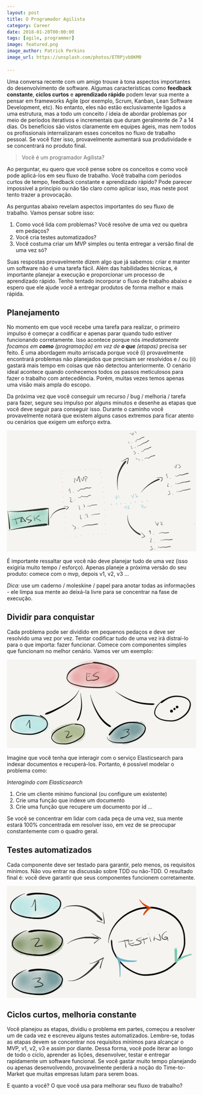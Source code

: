 ```yaml
---
layout: post
title: O Programador Agilista
category: Career
date: 2018-01-20T00:00:00
tags: [agile, programmer]
image: featured.png
image_author: Patrick Perkins
image_url: https://unsplash.com/photos/ETRPjvb0KM0

---
```


Uma conversa recente com um amigo trouxe à tona aspectos importantes do desenvolvimento de software. Algumas características como **feedback constante**, **ciclos curtos** e **aprendizado rápido** podem levar sua mente a pensar em frameworks Agile (por exemplo, Scrum, Kanban, Lean Software Development, etc). No entanto, eles não estão exclusivamente ligados a uma estrutura, mas a todo um conceito / ideia de abordar problemas por meio de períodos iterativos e incrementais que duram geralmente de 7 a 14 dias. Os benefícios são vistos claramente em equipes ágeis, mas nem todos os profissionais internalizaram esses conceitos no fluxo de trabalho pessoal. Se você fizer isso, provavelmente aumentará sua produtividade e se concentrará no produto final.

> Você é um programador Agilista?

Ao perguntar, eu quero que você pense sobre os conceitos e como você pode aplicá-los em seu fluxo de trabalho. Você trabalha com períodos curtos de tempo, feedback constante e aprendizado rápido? Pode parecer impossível a princípio ou não tão claro como aplicar isso, mas neste post tento trazer a provocação.

As perguntas abaixo revelam aspectos importantes do seu fluxo de trabalho. Vamos pensar sobre isso:

1. Como você lida com problemas? Você resolve de uma vez ou quebra em pedaços?
2. Você cria testes automatizados?
3. Você costuma criar um MVP simples ou tenta entregar a versão final de uma vez só?

Suas respostas provavelmente dizem algo que já sabemos: criar e manter um software não é uma tarefa fácil. Além das habilidades técnicas, é importante planejar a execução e proporcionar um processo de aprendizado rápido. Tenho tentado incorporar o fluxo de trabalho abaixo e espero que ele ajude você a entregar produtos de forma melhor e mais rápida.

## Planejamento

No momento em que você recebe uma tarefa para realizar, o primeiro impulso é começar a codificar e apenas parar quando tudo estiver funcionando corretamente. Isso acontece porque nós _imediatamente focamos em **como** (programação) em vez de **o que** (etapas)_ precisa ser feito. É uma abordagem muito arriscada porque você (i) provavelmente encontrará problemas não planejados que precisam ser resolvidos e / ou (ii) gastará mais tempo em coisas que não detectou anteriormente. O cenário ideal acontece quando conhecemos todos os passos meticulosos para fazer o trabalho com antecedência. Porém, muitas vezes temos apenas uma visão mais ampla do escopo.

Da próxima vez que você conseguir um recurso / bug / melhoria / tarefa para fazer, segure seu impulso por alguns minutos e desenhe as etapas que você deve seguir para conseguir isso. Durante o caminho você provavelmente notará que existem alguns casos extremos para ficar atento ou cenários que exigem um esforço extra.

![Planeje as etapas](./step1.png "Planeje as etapas")

É importante ressaltar que você não deve planejar tudo de uma vez (isso exigiria muito tempo / esforço). Apenas planeje a próxima versão do seu produto: comece com o mvp, depois v1, v2, v3 ...

_Dica:_ use um caderno / moleskine / papel para anotar todas as informações - ele limpa sua mente ao deixá-la livre para se concentrar na fase de execução.

## Dividir para conquistar

Cada problema pode ser dividido em pequenos pedaços e deve ser resolvido uma vez por vez. Tentar codificar tudo de uma vez irá distraí-lo para o que importa: fazer funcionar. Comece com componentes simples que funcionam no melhor cenário. Vamos ver um exemplo:

![Divida um problema em pequenas partes](./step2.png "Divida um problema em pequenas partes")

Imagine que você tenha que interagir com o serviço Elasticsearch para indexar documentos e recuperá-los. Portanto, é possível modelar o problema como:

_Interagindo com Elasticsearch_

1. Crie um cliente mínimo funcional (ou configure um existente)
2. Crie uma função que indexe um documento
3. Crie uma função que recupere um documento por id
   ...

Se você se concentrar em lidar com cada peça de uma vez, sua mente estará 100% concentrada em resolver isso, em vez de se preocupar constantemente com o quadro geral.

## Testes automatizados

Cada componente deve ser testado para garantir, pelo menos, os requisitos mínimos. Não vou entrar na discussão sobre TDD ou não-TDD. O resultado final é: você deve garantir que seus componentes funcionem corretamente.

![Testes automatizados](./step3.png "Testes automatizados")

## Ciclos curtos, melhoria constante

Você planejou as etapas, dividiu o problema em partes, começou a resolver um de cada vez e escreveu alguns testes automatizados. Lembre-se, todas as etapas devem se concentrar nos requisitos mínimos para alcançar o MVP, v1, v2, v3 e assim por diante. Dessa forma, você pode iterar ao longo de todo o ciclo, aprender as lições, desenvolver, testar e entregar rapidamente um software funcional. Se você gastar muito tempo planejando ou apenas desenvolvendo, provavelmente perderá a noção do Time-to-Market que muitas empresas lutam para serem boas.

E quanto a você? O que você usa para melhorar seu fluxo de trabalho?
